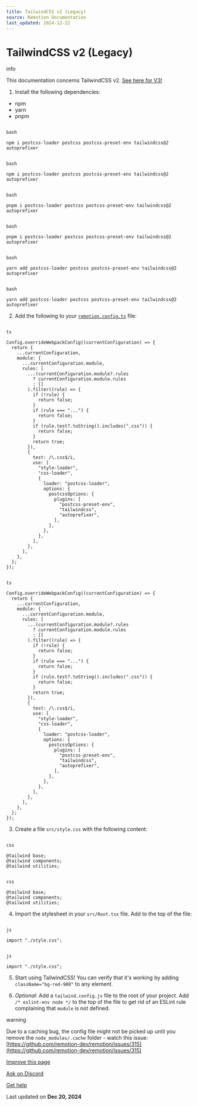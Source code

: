 ```yaml
---
title: TailwindCSS v2 (Legacy)
source: Remotion Documentation
last_updated: 2024-12-22
---
```


# TailwindCSS v2 (Legacy)

info

This documentation concerns TailwindCSS v2. [See here for V3!](/docs/tailwind)

1. Install the following dependencies:

- npm
- yarn
- pnpm

```

bash

npm i postcss-loader postcss postcss-preset-env tailwindcss@2 autoprefixer
```

```

bash

npm i postcss-loader postcss postcss-preset-env tailwindcss@2 autoprefixer
```

```

bash

pnpm i postcss-loader postcss postcss-preset-env tailwindcss@2 autoprefixer
```

```

bash

pnpm i postcss-loader postcss postcss-preset-env tailwindcss@2 autoprefixer
```

```

bash

yarn add postcss-loader postcss postcss-preset-env tailwindcss@2 autoprefixer
```

```

bash

yarn add postcss-loader postcss postcss-preset-env tailwindcss@2 autoprefixer
```

2. Add the following to your [`remotion.config.ts`](/docs/config) file:

```

ts

Config.overrideWebpackConfig((currentConfiguration) => {
  return {
    ...currentConfiguration,
    module: {
      ...currentConfiguration.module,
      rules: [
        ...(currentConfiguration.module?.rules
          ? currentConfiguration.module.rules
          : []
        ).filter((rule) => {
          if (!rule) {
            return false;
          }
          if (rule === "...") {
            return false;
          }
          if (rule.test?.toString().includes(".css")) {
            return false;
          }
          return true;
        }),
        {
          test: /\.css$/i,
          use: [
            "style-loader",
            "css-loader",
            {
              loader: "postcss-loader",
              options: {
                postcssOptions: {
                  plugins: [
                    "postcss-preset-env",
                    "tailwindcss",
                    "autoprefixer",
                  ],
                },
              },
            },
          ],
        },
      ],
    },
  };
});
```

```

ts

Config.overrideWebpackConfig((currentConfiguration) => {
  return {
    ...currentConfiguration,
    module: {
      ...currentConfiguration.module,
      rules: [
        ...(currentConfiguration.module?.rules
          ? currentConfiguration.module.rules
          : []
        ).filter((rule) => {
          if (!rule) {
            return false;
          }
          if (rule === "...") {
            return false;
          }
          if (rule.test?.toString().includes(".css")) {
            return false;
          }
          return true;
        }),
        {
          test: /\.css$/i,
          use: [
            "style-loader",
            "css-loader",
            {
              loader: "postcss-loader",
              options: {
                postcssOptions: {
                  plugins: [
                    "postcss-preset-env",
                    "tailwindcss",
                    "autoprefixer",
                  ],
                },
              },
            },
          ],
        },
      ],
    },
  };
});
```

3. Create a file `src/style.css` with the following content:

```

css

@tailwind base;
@tailwind components;
@tailwind utilities;
```

```

css

@tailwind base;
@tailwind components;
@tailwind utilities;
```

4. Import the stylesheet in your `src/Root.tsx` file. Add to the top of the file:

```

js

import "./style.css";
```

```

js

import "./style.css";
```

5. Start using TailwindCSS! You can verify that it's working by adding `className="bg-red-900"` to any element.

6. _Optional_: Add a `tailwind.config.js` file to the root of your project. Add `/* eslint-env node */` to the top of the file to get rid of an ESLint rule complaining that `module` is not defined.

warning

Due to a caching bug, the config file might not be picked up until you remove the `node_modules/.cache` folder - watch this issue: [https://github.com/remotion-dev/remotion/issues/315](https://github.com/remotion-dev/remotion/issues/315)

[Improve this page](https://github.com/remotion-dev/remotion/edit/main/packages/docs/docs/tailwind-2.mdx)

[Ask on Discord](https://remotion.dev/discord)

[Get help](/docs/get-help)

Last updated on **Dec 20, 2024**
